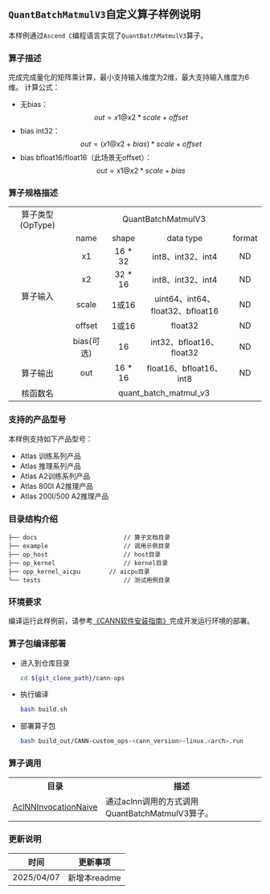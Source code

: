 ## `QuantBatchMatmulV3`自定义算子样例说明 
本样例通过`Ascend C`编程语言实现了`QuantBatchMatmulV3`算子。

### 算子描述
完成完成量化的矩阵乘计算，最小支持输入维度为2维，最大支持输入维度为6维。
 计算公式：
  
 - 无bias：
  $$
  out=x1 @ x2 * scale + offset
  $$
 - bias int32：
  $$
  out=(x1 @ x2 + bias) * scale + offset
  $$
 - bias bfloat16/float16（此场景无offset）：
  $$
  out=x1 @ x2 * scale + bias
  $$

### 算子规格描述

<table>
<tr><td rowspan="1" align="center">算子类型(OpType)</td><td colspan="4" align="center">QuantBatchMatmulV3</td></tr>
</tr>
<tr><td rowspan="6" align="center">算子输入</td><td align="center">name</td><td align="center">shape</td><td align="center">data type</td><td align="center">format</td></tr>
<tr><td align="center">x1</td><td align="center">16 * 32</td><td align="center">int8、int32、int4</td><td align="center">ND</td></tr>
<tr><td align="center">x2</td><td align="center">32 * 16</td><td align="center">int8、int32、int4</td><td align="center">ND</td></tr>
<tr><td align="center">scale</td><td align="center">1或16</td><td align="center">uint64、int64、float32、bfloat16</td><td align="center">ND</td></tr>
<tr><td align="center">offset</td><td align="center">1或16</td><td align="center">float32</td><td align="center">ND</td></tr>
<tr><td align="center">bias(可选)</td><td align="center">16</td><td align="center">int32、bfloat16、float32</td><td align="center">ND</td></tr>
</tr>
</tr>
<tr><td rowspan="1" align="center">算子输出</td><td align="center">out</td><td align="center">16 * 16</td><td align="center">float16、bfloat16、int8</td><td align="center">ND</td></tr>
</tr>
<tr><td rowspan="1" align="center">核函数名</td><td colspan="4" align="center">quant_batch_matmul_v3</td></tr>
</table>

### 支持的产品型号
本样例支持如下产品型号：
- Atlas 训练系列产品
- Atlas 推理系列产品
- Atlas A2训练系列产品
- Atlas 800I A2推理产品
- Atlas 200I/500 A2推理产品

### 目录结构介绍
```
├── docs                        // 算子文档目录
├── example                     // 调用示例目录
├── op_host                     // host目录
├── op_kernel                   // kernel目录
├── opp_kernel_aicpu        // aicpu目录
└── tests                       // 测试用例目录
```

### 环境要求
编译运行此样例前，请参考[《CANN软件安装指南》](https://hiascend.com/document/redirect/CannCommunityInstSoftware)完成开发运行环境的部署。

### 算子包编译部署
  - 进入到仓库目录

    ```bash
    cd ${git_clone_path}/cann-ops
    ```

  - 执行编译

    ```bash
    bash build.sh
    ```

  - 部署算子包

    ```bash
    bash build_out/CANN-custom_ops-<cann_version>-linux.<arch>.run
    ```
### 算子调用
<table>
    <th>目录</th><th>描述</th>
    <tr>
        <td><a href="./examples/AclNNInvocationNaive"> AclNNInvocationNaive</td><td>通过aclnn调用的方式调用QuantBatchMatmulV3算子。</td>
    </tr>
</table>

### 更新说明
| 时间 | 更新事项 |
|----|------|
| 2025/04/07 | 新增本readme |
